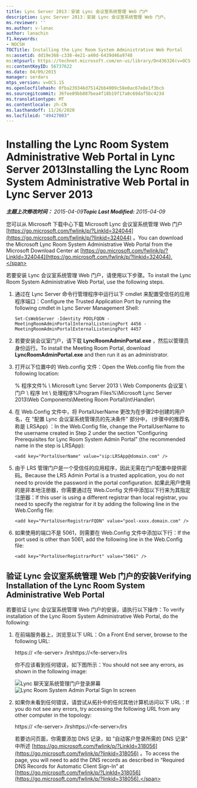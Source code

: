 ```yaml
---
title: Lync Server 2013：安装 Lync 会议室系统管理 Web 门户
description: Lync Server 2013：安装 Lync 会议室系统管理 Web 门户。
ms.reviewer: ''
ms.author: v-lanac
author: lanachin
f1.keywords:
- NOCSH
TOCTitle: Installing the Lync Room System Administrative Web Portal
ms:assetid: dd19e368-c338-4e21-a40d-6439d46a9748
ms:mtpsurl: https://technet.microsoft.com/en-us/library/Dn436326(v=OCS.15)
ms:contentKeyID: 56737622
ms.date: 04/09/2015
manager: serdars
mtps_version: v=OCS.15
ms.openlocfilehash: 0fba239346d75142bb4009c58e0ac67e8e1f3bcb
ms.sourcegitcommit: 36fee89bb887bea4f18b19f17a8c69daf5bc423d
ms.translationtype: MT
ms.contentlocale: zh-CN
ms.lasthandoff: 11/26/2020
ms.locfileid: "49427003"
---
```

# <a name="installing-the-lync-room-system-administrative-web-portal-in-lync-server-2013"></a><span data-ttu-id="375d1-103">Installing the Lync Room System Administrative Web Portal in Lync Server 2013</span><span class="sxs-lookup"><span data-stu-id="375d1-103">Installing the Lync Room System Administrative Web Portal in Lync Server 2013</span></span>

<div data-xmlns="http://www.w3.org/1999/xhtml">

<div class="topic" data-xmlns="http://www.w3.org/1999/xhtml" data-msxsl="urn:schemas-microsoft-com:xslt" data-cs="https://msdn.microsoft.com/">

<div data-asp="https://msdn2.microsoft.com/asp">



</div>

<div id="mainSection">

<div id="mainBody"><span data-ttu-id="375d1-104">

<span> </span></span><span class="sxs-lookup"><span data-stu-id="375d1-104">

<span> </span></span></span>

<span data-ttu-id="375d1-105">_**主题上次修改时间：** 2015-04-09_</span><span class="sxs-lookup"><span data-stu-id="375d1-105">_**Topic Last Modified:** 2015-04-09_</span></span>

<span data-ttu-id="375d1-106">您可以从 Microsoft 下载中心下载 Microsoft Lync 会议室系统管理 Web 门户 [https://go.microsoft.com/fwlink/p/?LinkId=324044](https://go.microsoft.com/fwlink/p/?linkid=324044) 。</span><span class="sxs-lookup"><span data-stu-id="375d1-106">You can download the Microsoft Lync Room System Administrative Web Portal from the Microsoft Download Center at [https://go.microsoft.com/fwlink/p/?LinkId=324044](https://go.microsoft.com/fwlink/p/?linkid=324044).</span></span>

<span data-ttu-id="375d1-107">若要安装 Lync 会议室系统管理 Web 门户，请使用以下步骤。</span><span class="sxs-lookup"><span data-stu-id="375d1-107">To install the Lync Room System Administrative Web Portal, use the following steps.</span></span>

1.  <span data-ttu-id="375d1-108">通过在 Lync Server 命令行管理程序中运行以下 cmdlet 来配置受信任的应用程序端口：</span><span class="sxs-lookup"><span data-stu-id="375d1-108">Configure the Trusted Application Port by running the following cmdlet in Lync Server Management Shell:</span></span>
    
        Set-CsWebServer -Identity POOLFQDN -MeetingRoomAdminPortalInternalListeningPort 4456 -MeetingRoomAdminPortalExternalListeningPort 4457

2.  <span data-ttu-id="375d1-109">若要安装会议室门户，请下载 **LyncRoomAdminPortal.exe** ，然后以管理员身份运行。</span><span class="sxs-lookup"><span data-stu-id="375d1-109">To install the Meeting Room Portal, download **LyncRoomAdminPortal.exe** and then run it as an administrator.</span></span>

3.  <span data-ttu-id="375d1-110">打开以下位置中的 Web.config 文件：</span><span class="sxs-lookup"><span data-stu-id="375d1-110">Open the Web.config file from the following location:</span></span>
    
    <span data-ttu-id="375d1-111">% 程序文件% \\ Microsoft Lync Server 2013 \\ Web Components 会议室 \\ 门户 \\ 程序 Int \\ 处理程序</span><span class="sxs-lookup"><span data-stu-id="375d1-111">%Program Files%\\Microsoft Lync Server 2013\\Web Components\\Meeting Room Portal\\Int\\Handler</span></span>\\

4.  <span data-ttu-id="375d1-112">在 Web.Config 文件中，将 PortalUserName 更改为在步骤2中创建的用户名，在 "配置 Lync 会议室系统管理员的先决条件" 部分中， (步骤中的推荐名称是 LRSApp) ：</span><span class="sxs-lookup"><span data-stu-id="375d1-112">In the Web.Config file, change the PortalUserName to the username created in Step 2 under the section “Configuring Prerequisites for Lync Room System Admin Portal” (the recommended name in the step is LRSApp):</span></span>
    
        <add key="PortalUserName" value="sip:LRSApp@domain.com" />

5.  <span data-ttu-id="375d1-113">由于 LRS 管理门户是一个受信任的应用程序，因此无需在门户配置中提供密码。</span><span class="sxs-lookup"><span data-stu-id="375d1-113">Because the LRS Admin Portal is a trusted application, you do not need to provide the password in the portal configuration.</span></span> <span data-ttu-id="375d1-114">如果此用户使用的是非本地注册器，你需要通过在 Web.Config 文件中添加以下行来为其指定注册器：</span><span class="sxs-lookup"><span data-stu-id="375d1-114">If this user is using a different registrar than local registrar, you need to specify the registrar for it by adding the following line in the Web.Config file:</span></span>
    
        <add key="PortalUserRegistrarFQDN" value="pool-xxxx.domain.com" />

6.  <span data-ttu-id="375d1-115">如果使用的端口不是 5061，则需要在 Web.Config 文件中添加以下行：</span><span class="sxs-lookup"><span data-stu-id="375d1-115">If the port used is other than 5061, add the following line in the Web.Config file:</span></span>
    
        <add key="PortalUserRegistrarPort" value="5061" />

<div>

## <a name="verifying-installation-of-the-lync-room-system-administrative-web-portal"></a><span data-ttu-id="375d1-116">验证 Lync 会议室系统管理 Web 门户的安装</span><span class="sxs-lookup"><span data-stu-id="375d1-116">Verifying Installation of the Lync Room System Administrative Web Portal</span></span>

<span data-ttu-id="375d1-117">若要验证 Lync 会议室系统管理 Web 门户的安装，请执行以下操作：</span><span class="sxs-lookup"><span data-stu-id="375d1-117">To verify installation of the Lync Room System Administrative Web Portal, do the following:</span></span>


1.  <span data-ttu-id="375d1-118">在前端服务器上，浏览至以下 URL：</span><span class="sxs-lookup"><span data-stu-id="375d1-118">On a Front End server, browse to the following URL:</span></span>
    
    <span data-ttu-id="375d1-119"> https:// \<fe-server\> /lrs</span><span class="sxs-lookup"><span data-stu-id="375d1-119">https://\<fe-server\>/lrs</span></span>
    
    <span data-ttu-id="375d1-120">你不应该看到任何错误，如下图所示：</span><span class="sxs-lookup"><span data-stu-id="375d1-120">You should not see any errors, as shown in the following image:</span></span>
    
    <span data-ttu-id="375d1-121">![Lync 聊天室系统管理门户登录屏幕](images/Dn436326.050bcf70-2f3b-46b2-9b96-ebd12679b713(OCS.15).png "Lync 聊天室系统管理门户登录屏幕")</span><span class="sxs-lookup"><span data-stu-id="375d1-121">![Lync Room System Admin Portal Sign In screen](images/Dn436326.050bcf70-2f3b-46b2-9b96-ebd12679b713(OCS.15).png "Lync Room System Admin Portal Sign In screen")</span></span>

2.  <span data-ttu-id="375d1-122">如果你未看到任何错误，请尝试从拓扑中的任何其他计算机访问以下 URL：</span><span class="sxs-lookup"><span data-stu-id="375d1-122">If you do not see any errors, try accessing the following URL from any other computer in the topology:</span></span>
    
    <span data-ttu-id="375d1-123"> https:// \<fe-server\> /lrs</span><span class="sxs-lookup"><span data-stu-id="375d1-123">https://\<fe-server\>/lrs</span></span>
    
    <span data-ttu-id="375d1-124">若要访问页面，你需要添加 DNS 记录，如 "自动客户登录所需的 DNS 记录" 中所述 [https://go.microsoft.com/fwlink/p/?LinkId=318056](https://go.microsoft.com/fwlink/p/?linkid=318056) 。</span><span class="sxs-lookup"><span data-stu-id="375d1-124">To access the page, you will need to add the DNS records as described in “Required DNS Records for Automatic Client Sign-In” at [https://go.microsoft.com/fwlink/p/?LinkId=318056](https://go.microsoft.com/fwlink/p/?linkid=318056).</span></span>

<span data-ttu-id="375d1-125"></div>

</div>

<span> </span>

</div>

</div>

</span><span class="sxs-lookup"><span data-stu-id="375d1-125"></div>

</div>

<span> </span>

</div>

</div>

</span></span></div>

